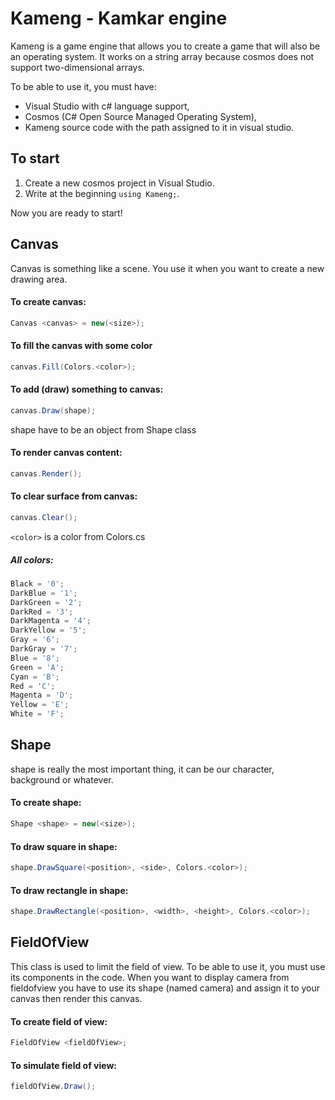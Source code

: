 # Kameng - Kamkar engine
Kameng is a game engine that allows you to create a game that will also be an operating system. It works on a string array because cosmos does not support two-dimensional arrays.

To be able to use it, you must have:
-  Visual Studio with c# language support,
- Cosmos (C# Open Source Managed Operating System),
- Kameng source code with the path assigned to it in visual studio.

## To start
1. Create a new cosmos project in Visual Studio.
2. Write at the beginning `using Kameng;`.

Now you are ready to start!

## Canvas
Canvas is something like a scene. You use it when you want to create a new drawing area.

#### To create canvas:
```cs
Canvas <canvas> = new(<size>);
```

#### To fill the canvas with some color
```cs
canvas.Fill(Colors.<color>);
```

#### To add (draw) something to canvas:
```cs
canvas.Draw(shape);
```
shape have to be an object from Shape class

#### To render canvas content:
```cs
canvas.Render();
```

#### To clear surface from canvas:
```cs
canvas.Clear();
```

`<color>` is a color from Colors.cs
##### All colors:
```cs
Black = '0';
DarkBlue = '1';
DarkGreen = '2';
DarkRed = '3';
DarkMagenta = '4';
DarkYellow = '5';
Gray = '6';
DarkGray = '7';
Blue = '8';
Green = 'A';
Cyan = 'B';
Red = 'C';
Magenta = 'D';
Yellow = 'E';
White = 'F';
```

## Shape
shape is really the most important thing, it can be our character, background or whatever.

#### To create shape:
```cs
Shape <shape> = new(<size>);
```

#### To draw square in shape:
```cs
shape.DrawSquare(<position>, <side>, Colors.<color>);
```

#### To draw rectangle in shape:
```cs
shape.DrawRectangle(<position>, <width>, <height>, Colors.<color>);
```

## FieldOfView
This class is used to limit the field of view. To be able to use it, you must use its components in the code. When you want to display camera from fieldofview you have to use its shape (named camera) and assign it to your canvas then render this canvas.

#### To create field of view:
```cs
FieldOfView <fieldOfView>;
```

#### To simulate field of view:
```cs
fieldOfView.Draw();
```
